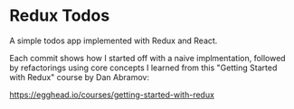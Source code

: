 # Redux Todos
A simple todos app implemented with Redux and React. 

Each commit shows how I started off with a naive implmentation, followed
by refactorings using core concepts I learned from this "Getting Started with Redux" course by Dan Abramov:

https://egghead.io/courses/getting-started-with-redux
